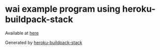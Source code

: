 # wai example program using heroku-buildpack-stack

Available at [here](http://imowai.herokuapp.com)

Generated by [heroku-buildpack-stack](https://github.com/mfine/heroku-buildpack-stack)

